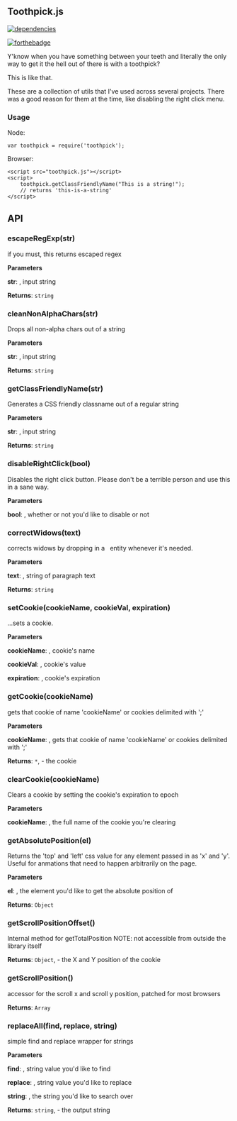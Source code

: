 ## Toothpick.js


[![dependencies](https://david-dm.org/qbunt/toothpick.js.svg) ](https://david-dm.org/)

[![forthebadge](http://forthebadge.com/images/badges/gluten-free.svg)](http://forthebadge.com)

Y'know when you have something between your teeth and literally the only way to get it the hell out of there is with a toothpick?

This is like that.

These are a collection of utils that I've used across several projects. There was a good reason for them at the time, like disabling the right click menu.


### Usage

Node:
```
var toothpick = require('toothpick');
```

Browser:
```
<script src="toothpick.js"></script>
<script>
    toothpick.getClassFriendlyName("This is a string!");
    // returns 'this-is-a-string'
</script>
```

## API

### escapeRegExp(str)

if you must, this returns escaped regex

**Parameters**

**str**: , input string

**Returns**: `string`


### cleanNonAlphaChars(str)

Drops all non-alpha chars out of a string

**Parameters**

**str**: , input string

**Returns**: `string`


### getClassFriendlyName(str)

Generates a CSS friendly classname out of a regular string

**Parameters**

**str**: , input string

**Returns**: `string`


### disableRightClick(bool)

Disables the right click button. Please don't be a terrible person and use this in a sane way.

**Parameters**

**bool**: , whether or not you'd like to disable or not



### correctWidows(text)

corrects widows by dropping in a &nbsp; entity whenever it's needed.

**Parameters**

**text**: , string of paragraph text

**Returns**: `string`


### setCookie(cookieName, cookieVal, expiration)

...sets a cookie.

**Parameters**

**cookieName**: , cookie's name

**cookieVal**: , cookie's value

**expiration**: , cookie's expiration



### getCookie(cookieName)

gets that cookie of name 'cookieName' or cookies delimited with ';'

**Parameters**

**cookieName**: , gets that cookie of name 'cookieName' or cookies delimited with ';'

**Returns**: `*`, - the cookie


### clearCookie(cookieName)

Clears a cookie by setting the cookie's expiration to epoch

**Parameters**

**cookieName**: , the full name of the cookie you're clearing



### getAbsolutePosition(el)

Returns the 'top' and 'left' css value for any element passed in as 'x' and 'y'. Useful for anmations that need to happen arbitrarily on the page.

**Parameters**

**el**: , the element you'd like to get the absolute position of

**Returns**: `Object`


### getScrollPositionOffset()

Internal method for getTotalPosition NOTE: not accessible from outside the library itself

**Returns**: `Object`, - the X and Y position of the cookie


### getScrollPosition()

accessor for the scroll x and scroll y position, patched for most browsers

**Returns**: `Array`


### replaceAll(find, replace, string)

simple find and replace wrapper for strings

**Parameters**

**find**: , string value you'd like to find

**replace**: , string value you'd like to replace

**string**: , the string you'd like to search over

**Returns**: `string`, - the output string
